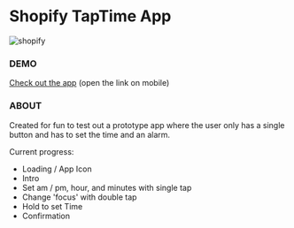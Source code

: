 # Shopify TapTime App 

![shopify](http://sweetyams.com/portfolio/wp-content/uploads/2016/03/clock1-1.jpg)


### DEMO
[Check out the app](http://sweetyams.com/clock/) (open the link on mobile)

### ABOUT

Created for fun to test out a prototype app where the user only has a single button and has to set the time and an alarm.

Current progress:

- Loading / App Icon
- Intro
- Set am / pm, hour, and minutes with single tap
- Change 'focus' with double tap
- Hold to set Time
- Confirmation
